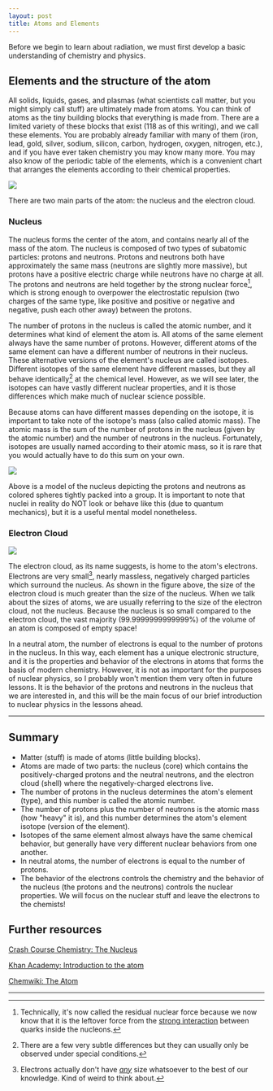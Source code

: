 ```yaml
---
layout: post
title: Atoms and Elements
---
```


Before we begin to learn about radiation, we must first develop a basic
understanding of chemistry and physics.

<!--more-->

Elements and the structure of the atom
--------------------------------------

All solids, liquids, gases, and plasmas (what scientists call matter,
but you might simply call stuff) are ultimately made from atoms. You can
think of atoms as the tiny building blocks that everything is made from.
There are a limited variety of these blocks that exist (118 as of this
writing), and we call these elements. You are probably already familiar
with many of them (iron, lead, gold, silver, sodium, silicon, carbon,
hydrogen, oxygen, nitrogen, etc.), and if you have ever taken chemistry
you may know many more. You may also know of the periodic table of the
elements, which is a convenient chart that arranges the elements
according to their chemical properties.

![](http://www.nist.gov/pml/data/images/PT-2013-Large_2.jpg)

There are two main parts of the atom: the nucleus and the electron
cloud.

### Nucleus

The nucleus forms the center of the atom, and contains nearly all of the
mass of the atom. The nucleus is composed of two types of subatomic
particles: protons and neutrons. Protons and neutrons both have
approximately the same mass (neutrons are slightly more massive), but
protons have a positive electric charge while neutrons have no charge at
all. The protons and neutrons are held together by the strong nuclear
force[^1], which is strong enough to overpower the electrostatic
repulsion (two charges of the same type, like positive and positive or
negative and negative, push each other away) between the protons.

The number of protons in the nucleus is called the atomic number, and it
determines what kind of element the atom is. All atoms of the same
element always have the same number of protons. However, different atoms
of the same element can have a different number of neutrons in their
nucleus. These alternative versions of the element's nucleus are called
isotopes. Different isotopes of the same element have different masses,
but they all behave identically[^2] at the chemical level. However, as
we will see later, the isotopes can have vastly different nuclear
properties, and it is those differences which make much of nuclear
science possible.

Because atoms can have different masses depending on the isotope, it is
important to take note of the isotope's mass (also called atomic mass).
The atomic mass is the sum of the number of protons in the nucleus
(given by the atomic number) and the number of neutrons in the nucleus.
Fortunately, isotopes are usually named according to their atomic mass,
so it is rare that you would actually have to do this sum on your own.

![](https://upload.wikimedia.org/wikipedia/commons/thumb/f/f0/Nucleus_drawing.svg/200px-Nucleus_drawing.svg.png)

Above is a model of the nucleus depicting the protons and neutrons as
colored spheres tightly packed into a group. It is important to note
that nuclei in reality do NOT look or behave like this (due to quantum
mechanics), but it is a useful mental model nonetheless.

### Electron Cloud

![](https://upload.wikimedia.org/wikipedia/commons/2/23/Helium_atom_QM.svg)

The electron cloud, as its name suggests, is home to the atom's
electrons. Electrons are very small[^3], nearly massless, negatively
charged particles which surround the nucleus. As shown in the figure
above, the size of the electron cloud is much greater than the size of
the nucleus. When we talk about the sizes of atoms, we are usually
referring to the size of the electron cloud, not the nucleus. Because
the nucleus is so small compared to the electron cloud, the vast
majority (99.9999999999999%) of the volume of an atom is composed of
empty space!

In a neutral atom, the number of electrons is equal to the number of
protons in the nucleus. In this way, each element has a unique
electronic structure, and it is the properties and behavior of the
electrons in atoms that forms the basis of modern chemistry. However, it
is not as important for the purposes of nuclear physics, so I probably
won't mention them very often in future lessons. It is the behavior of
the protons and neutrons in the nucleus that we are interested in, and
this will be the main focus of our brief introduction to nuclear physics
in the lessons ahead.

* * * * *

Summary
-------

-   Matter (stuff) is made of atoms (little building blocks).
-   Atoms are made of two parts: the nucleus (core) which contains the
    positively-charged protons and the neutral neutrons, and the
    electron cloud (shell) where the negatively-charged electrons live.
-   The number of protons in the nucleus determines the atom's element
    (type), and this number is called the atomic number.
-   The number of protons plus the number of neutrons is the atomic mass
    (how "heavy" it is), and this number determines the atom's element
    isotope (version of the element).
-   Isotopes of the same element almost always have the same chemical
    behavior, but generally have very different nuclear behaviors from
    one another.
-   In neutral atoms, the number of electrons is equal to the number of
    protons.
-   The behavior of the electrons controls the chemistry and the
    behavior of the nucleus (the protons and the neutrons) controls the
    nuclear properties. We will focus on the nuclear stuff and leave the
    electrons to the chemists!

Further resources
-----------------

[Crash Course Chemistry: The
Nucleus](https://www.youtube.com/watch?v=FSyAehMdpyI)

[Khan Academy: Introduction to the
atom](https://www.youtube.com/watch?v=1xSQlwWGT8M)

[Chemwiki: The
Atom](http://chemwiki.ucdavis.edu/Physical_Chemistry/Atomic_Theory/The_Atom)

* * * * *

[^1]: Technically, it's now called the residual nuclear force because we
    now know that it is the leftover force from the [strong
    interaction](https://en.wikipedia.org/wiki/Strong_interaction)
    between quarks inside the nucleons.

[^2]: There are a few very subtle differences but they can usually only
    be observed under special conditions.

[^3]: Electrons actually don't have
    [*any*](https://en.wikipedia.org/wiki/Point_particle#Point_charge)
    size whatsoever to the best of our knowledge. Kind of weird to think
    about.
